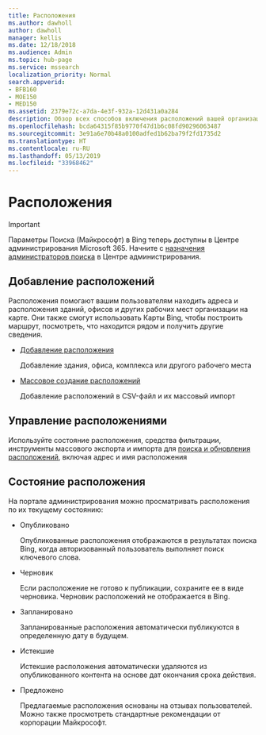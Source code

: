 ```yaml
---
title: Расположения
ms.author: dawholl
author: dawholl
manager: kellis
ms.date: 12/18/2018
ms.audience: Admin
ms.topic: hub-page
ms.service: mssearch
localization_priority: Normal
search.appverid:
- BFB160
- MOE150
- MED150
ms.assetid: 2379e72c-a7da-4e3f-932a-12d431a0a284
description: Обзор всех способов включения расположений вашей организации в результаты работы Поиска (Майкрософт)
ms.openlocfilehash: bcda64315f85b9770f47d1b6c08fd90296063487
ms.sourcegitcommit: 3e91a6e70b48a0100adfed1b62ba79f2fd1735d2
ms.translationtype: HT
ms.contentlocale: ru-RU
ms.lasthandoff: 05/13/2019
ms.locfileid: "33968462"
---
```

# <a name="locations"></a>Расположения

> [!IMPORTANT]
> Параметры Поиска (Майкрософт) в Bing теперь доступны в Центре администрирования Microsoft 365. Начните с [назначения администраторов поиска](https://docs.microsoft.com/ru-RU/microsoftsearch/setup-microsoft-search#step-2-assign-search-admin-and-search-editor) в Центре администрирования.
    
## <a name="add-locations"></a>Добавление расположений

Расположения помогают вашим пользователям находить адреса и расположения зданий, офисов и других рабочих мест организации на карте. Они также смогут использовать Карты Bing, чтобы построить маршрут, посмотреть, что находится рядом и получить другие сведения.
  
- [Добавление расположения](add-a-location.md)
    
    Добавление здания, офиса, комплекса или другого рабочего места
    
- [Массовое создание расположений](bulk-create-locations.md)
    
    Добавление расположений в CSV-файл и их массовый импорт
    
## <a name="manage-locations"></a>Управление расположениями

Используйте состояние расположения, средства фильтрации, инструменты массового экспорта и импорта для [поиска и обновления расположений](manage-locations.md), включая адрес и имя расположения
  
## <a name="location-status"></a>Состояние расположения

На портале администрирования можно просматривать расположения по их текущему состоянию:
  
- Опубликовано
    
    Опубликованные расположения отображаются в результатах поиска Bing, когда авторизованный пользователь выполняет поиск ключевого слова.
    
- Черновик
    
    Если расположение не готово к публикации, сохраните ее в виде черновика. Черновик расположений не отображается в Bing.
    
- Запланировано
    
    Запланированные расположения автоматически публикуются в определенную дату в будущем.
    
- Истекшие
    
    Истекшие расположения автоматически удаляются из опубликованного контента на основе дат окончания срока действия.
    
- Предложено
    
    Предлагаемые расположения основаны на отзывах пользователей. Можно также просмотреть стандартные рекомендации от корпорации Майкрософт.

  


